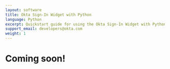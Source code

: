 ```yaml
---
layout: software
title: Okta Sign-In Widget with Python
language: Python
excerpt: Quickstart guide for using the Okta Sign-In Widget with Python.
support_email: developers@okta.com
weight: 1
---
```


# Coming soon!
